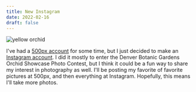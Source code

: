 ```yaml
---
title: New Instagram
date: 2022-02-16
draft: false
---
```

![yellow orchid](/assets/img/yellow_orchid.JPG)

I've had a [500px account](https://500px.com/p/hughesjmb?view=photos) for some time, but I just decided to make
an [Instagram account](https://www.instagram.com/hughes.jmb/). I did it mostly to enter the Denver Botanic Gardens
Orchid Showcase Photo Contest, but I think it could be a fun way to share my interest in photography as well. I'll
be posting my favorite of favorite pictures at 500px, and then everything at Instagram. Hopefully, this means I'll take
more photos.
